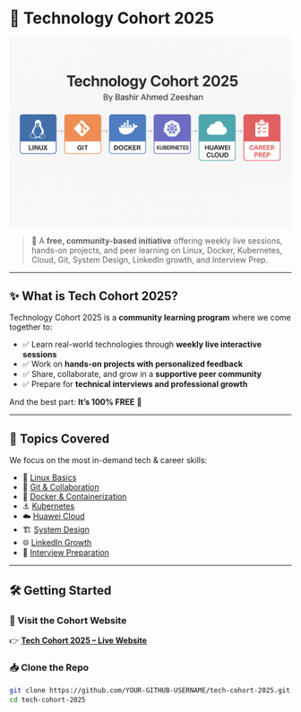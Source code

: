 # 📘 Technology Cohort 2025  

![Cohort Banner](./og-banner.png)  

> 🚀 A **free, community-based initiative** offering weekly live sessions, hands-on projects, and peer learning on Linux, Docker, Kubernetes, Cloud, Git, System Design, LinkedIn growth, and Interview Prep.  

---

## ✨ What is Tech Cohort 2025?  

Technology Cohort 2025 is a **community learning program** where we come together to:  
- ✅ Learn real-world technologies through **weekly live interactive sessions**  
- ✅ Work on **hands-on projects with personalized feedback**  
- ✅ Share, collaborate, and grow in a **supportive peer community**  
- ✅ Prepare for **technical interviews and professional growth**  

And the best part: **It’s 100% FREE** 🎉  

---

## 📂 Topics Covered  

We focus on the most in-demand tech & career skills:  

- 🐧 [Linux Basics](./topics/linux/README.md)  
- 🔗 [Git & Collaboration](./topics/git/README.md)  
- 🐳 [Docker & Containerization](./topics/docker/README.md)  
- ⚓ [Kubernetes](./topics/kubernetes/README.md)  
- ☁️ [Huawei Cloud](./topics/huawei-cloud/README.md)  
- 🏗️ [System Design](./topics/system-design/README.md)  
- 🌐 [LinkedIn Growth](./topics/linkedin-growth/README.md)  
- 🎯 [Interview Preparation](./topics/interview-prep/README.md)  

---

## 🛠️ Getting Started  

### 🔗 Visit the Cohort Website  
👉 [**Tech Cohort 2025 – Live Website**](https://baztechknow.com/technology-cohort-2025)  



### 📥 Clone the Repo  
```bash
git clone https://github.com/YOUR-GITHUB-USERNAME/tech-cohort-2025.git
cd tech-cohort-2025
